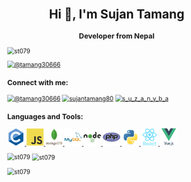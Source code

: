 <h1 align="center">Hi 👋, I'm Sujan Tamang</h1>
<h3 align="center">Developer from Nepal</h3>

<p align="left"> <img src="https://komarev.com/ghpvc/?username=st079&label=Profile%20views&color=0e75b6&style=flat" alt="st079" /> </p>

<p align="left"> <a href="https://twitter.com/@tamang30666" target="blank"><img src="https://img.shields.io/twitter/follow/@tamang30666?logo=twitter&style=for-the-badge" alt="@tamang30666" /></a> </p>

<h3 align="left">Connect with me:</h3>
<p align="left">
<a href="https://twitter.com/@tamang30666" target="blank"><img align="center" src="https://raw.githubusercontent.com/rahuldkjain/github-profile-readme-generator/master/src/images/icons/Social/twitter.svg" alt="@tamang30666" height="30" width="40" /></a>
<a href="https://linkedin.com/in/sujantamang80" target="blank"><img align="center" src="https://raw.githubusercontent.com/rahuldkjain/github-profile-readme-generator/master/src/images/icons/Social/linked-in-alt.svg" alt="sujantamang80" height="30" width="40" /></a>
<a href="https://instagram.com/s_u_z_a_n_y_b_a" target="blank"><img align="center" src="https://raw.githubusercontent.com/rahuldkjain/github-profile-readme-generator/master/src/images/icons/Social/instagram.svg" alt="s_u_z_a_n_y_b_a" height="30" width="40" /></a>
</p>

<h3 align="left">Languages and Tools:</h3>
<p align="left"> <a href="https://www.cprogramming.com/" target="_blank" rel="noreferrer"> <img src="https://raw.githubusercontent.com/devicons/devicon/master/icons/c/c-original.svg" alt="c" width="40" height="40"/> </a> <a href="https://developer.mozilla.org/en-US/docs/Web/JavaScript" target="_blank" rel="noreferrer"> <img src="https://raw.githubusercontent.com/devicons/devicon/master/icons/javascript/javascript-original.svg" alt="javascript" width="40" height="40"/> </a> <a href="https://www.mongodb.com/" target="_blank" rel="noreferrer"> <img src="https://raw.githubusercontent.com/devicons/devicon/master/icons/mongodb/mongodb-original-wordmark.svg" alt="mongodb" width="40" height="40"/> </a> <a href="https://www.mysql.com/" target="_blank" rel="noreferrer"> <img src="https://raw.githubusercontent.com/devicons/devicon/master/icons/mysql/mysql-original-wordmark.svg" alt="mysql" width="40" height="40"/> </a> <a href="https://nodejs.org" target="_blank" rel="noreferrer"> <img src="https://raw.githubusercontent.com/devicons/devicon/master/icons/nodejs/nodejs-original-wordmark.svg" alt="nodejs" width="40" height="40"/> </a> <a href="https://www.php.net" target="_blank" rel="noreferrer"> <img src="https://raw.githubusercontent.com/devicons/devicon/master/icons/php/php-original.svg" alt="php" width="40" height="40"/> </a> <a href="https://www.python.org" target="_blank" rel="noreferrer"> <img src="https://raw.githubusercontent.com/devicons/devicon/master/icons/python/python-original.svg" alt="python" width="40" height="40"/> </a> <a href="https://reactjs.org/" target="_blank" rel="noreferrer"> <img src="https://raw.githubusercontent.com/devicons/devicon/master/icons/react/react-original-wordmark.svg" alt="react" width="40" height="40"/> </a> <a href="https://vuejs.org/" target="_blank" rel="noreferrer"> <img src="https://raw.githubusercontent.com/devicons/devicon/master/icons/vuejs/vuejs-original-wordmark.svg" alt="vuejs" width="40" height="40"/> </a> </p>

<p><img align="left" src="https://github-readme-stats.vercel.app/api/top-langs?username=st079&show_icons=true&locale=en&layout=compact" alt="st079" /></p>

<p>&nbsp;<img align="center" src="https://github-readme-stats.vercel.app/api?username=st079&show_icons=true&locale=en" alt="st079" /></p>

<p><img align="center" src="https://github-readme-streak-stats.herokuapp.com/?user=st079&" alt="st079" /></p>
